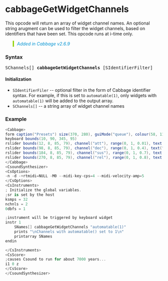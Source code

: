 # cabbageGetWidgetChannels

This opcode will return an array of widget channel names. An optional string arugment can be used to filter the widget channels, based on identifiers that have been set. This opcode runs at i-time only. 

<blockquote style="font-style:italic;border-left:10px solid #93d200;color:rgb(3, 147, 210);padding:1px;padding-left:10px;margin-top:0px;margin-bottom:1px;border-left-width:0.25rem"> Added in Cabbage v2.6.9</blockquote>

### Syntax

<pre>SChannels[] <b>cabbageGetWidgetChannels</b> [SIdentifierFilter]</pre>

#### Initialization

* `SIdentifierFiler` -- optional filter in the form of Cabbage identifier syntax. For example, if this is set to `automatable(1)`, only widgets with `automatable(1)` will be added to the output array.  
* `SChannels[]` -- a string array of widget channel names

### Example

```csharp
<Cabbage>
form caption("Presets") size(370, 280), guiMode("queue"), colour(58, 110, 182), pluginId("MPre")
keyboard bounds(10, 90, 345, 95)
rslider bounds(12, 8, 85, 79), channel("att"), range(0, 1, 0.01), text("Att.")
rslider bounds(98, 8, 85, 79), channel("dec"), range(0, 1, 0.4), text("Dec.")
rslider bounds(184, 8, 85, 79), channel("sus"), range(0, 1, 0.7), text("Sus.")
rslider bounds(270, 8, 85, 79), channel("rel"), range(0, 1, 0.8), text("Rel.")
</Cabbage>
<CsoundSynthesizer>
<CsOptions>
-n -d -+rtmidi=NULL -M0 --midi-key-cps=4 --midi-velocity-amp=5
</CsOptions>
<CsInstruments>
; Initialize the global variables. 
;sr is set by the host
ksmps = 32
nchnls = 2
0dbfs = 1

;instrument will be triggered by keyboard widget
instr 1
    SNames[] cabbageGetWidgetChannels "automatable(1)"
    prints "\nChannels with automatable() set to 1\n"
    printarray SNames
endin

</CsInstruments>
<CsScore>
;causes Csound to run for about 7000 years...
i1 0 z
</CsScore>
</CsoundSynthesizer>
```
